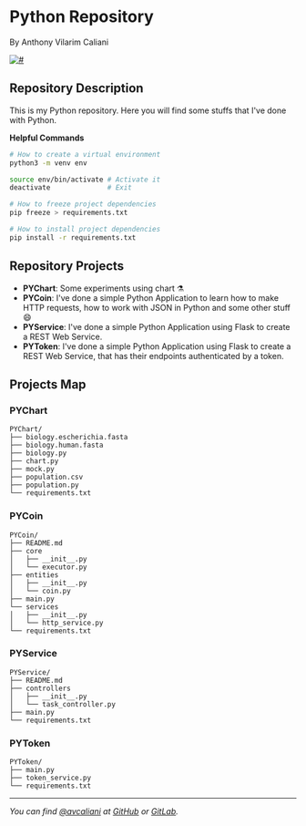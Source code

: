 # Python Repository
By Anthony Vilarim Caliani

 [![#](https://img.shields.io/badge/python-3-yellow.svg)](#)

## Repository Description
This is my Python repository. Here you will find some stuffs that I've done with Python.

**Helpful Commands**
```sh
# How to create a virtual environment
python3 -m venv env

source env/bin/activate # Activate it
deactivate              # Exit

# How to freeze project dependencies
pip freeze > requirements.txt

# How to install project dependencies
pip install -r requirements.txt
```

## Repository Projects
- **PYChart**: Some experiments using chart ⚗️
- **PYCoin**: I've done a simple Python Application to learn how to make HTTP requests, how to work with JSON in Python and some other stuff 😄
- **PYService**: I've done a simple Python Application using Flask to create a REST Web Service.
- **PYToken**: I've done a simple Python Application using Flask to create a REST Web Service, that has their endpoints authenticated by a token.

## Projects Map

### PYChart
```
PYChart/
├── biology.escherichia.fasta
├── biology.human.fasta
├── biology.py
├── chart.py
├── mock.py
├── population.csv
├── population.py
└── requirements.txt
```

### PYCoin
```
PYCoin/
├── README.md
├── core
│   ├── __init__.py
│   └── executor.py
├── entities
│   ├── __init__.py
│   └── coin.py
├── main.py
└── services
│   ├── __init__.py
│   └── http_service.py
└── requirements.txt
```

### PYService
```
PYService/
├── README.md
├── controllers
│   ├── __init__.py
│   └── task_controller.py
├── main.py
└── requirements.txt
```

### PYToken
```
PYToken/
├── main.py
├── token_service.py
└── requirements.txt
```

---

_You can find [@avcaliani](#) at [GitHub](https://github.com/avcaliani) or [GitLab](https://gitlab.com/avcaliani)._
